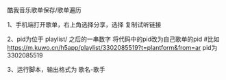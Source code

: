 酷我音乐歌单保存/歌单遍历

1、手机端打开歌单，右上角选择分享，选择 复制试听链接 

2、pid为位于 playlist/ 之后的一串数字 将代码中的pid改为自己歌单的pid   #比如 https://m.kuwo.cn/h5app/playlist/3302085519?t=plantform&from=ar  pid为3302085519

3、运行脚本，输出格式为 歌名-歌手 
